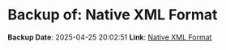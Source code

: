 # Backup of: Native XML Format

**Backup Date**: 2025-04-25 20:02:51
**Link**: [Native XML Format](https://przemienniki.net/export/rxf.xml)
